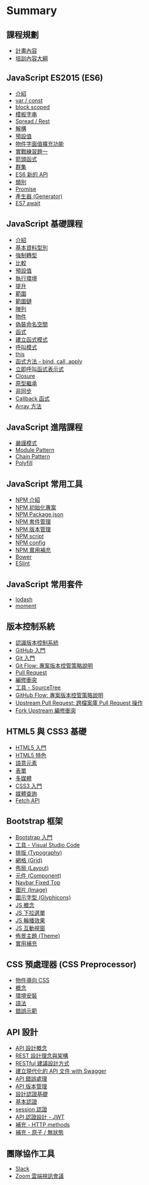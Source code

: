 # Summary

## 課程規劃

* [計畫內容](objective.md)
* [培訓內容大綱](outline.md)

## JavaScript ES2015 (ES6)

* [介紹](js/es6/README.md)
* [var / const](js/es6/const.md)
* [block scoped](js/es6/block-scoped.md)
* [模板字串](js/es6/template-literals.md)
* [Spread / Rest](js/es6/spread-rest.md)
* [解構](js/es6/destructuring.md)
* [預設值](js/es6/default.md)
* [物件字面值擴充功能](js/es6/object-literal.md)
* [實戰練習題一](js/es6/ex01.md)
* [箭頭函式](js/es6/arrow.md)
* [群集](js/es6/collections.md)
* [ES6 新的 API](js/es6/new-api.md)
* [類別](js/es6/classes.md)
* [Promise](js/es6/promise.md)
* [產生器 (Generator)](js/es6/generators.md)
* [ES7 await](js/es7/await.md)

<!--
* [模組](js/es6/modules.md)
* [Generators]()
* [Enhanced Object Properties]()
* [Extended Parameter Handling]()
* [Symbol Type]()
* [Iterators]()
* [New Built-In Methods]()
* [Meta-Programming]()
-->

## JavaScript 基礎課程

* [介紹](js/foundation/README.md)
* [基本資料型別](js/foundation/type.md)
* [強制轉型](js/foundation/coercion.md)
* [比較](js/foundation/comparison.md)
* [預設值](js/foundation/default-value.md)
* [執行環境](js/foundation/execution-content.md)
* [提升](js/foundation/hoisting.md)
* [範圍](js/foundation/scope.md)
* [範圍鏈](js/foundation/the-scope-chain.md)
* [陣列](js/foundation/array.md)
* [物件](js/foundation/object.md)
* [偽裝命名空間](js/foundation/fake-namespace.md)
* [函式](js/foundation/function.md)
* [建立函式模式](js/foundation/create-function.md)
* [呼叫模式](js/foundation/invocation-function.md)
* [this](js/foundation/this.md)
* [函式方法 - bind, call, apply](js/foundation/function-method.md)
* [立即呼叫函式表示式](js/foundation/llfe.md)
* [Closure](js/foundation/closure.md)
* [原型繼承](js/foundation/prototype.md)
* [非同步](js/foundation/async.md)
* [Callback 函式](js/foundation/callback.md)
* [Array 方法](js/foundation/array-method.md)

## JavaScript 進階課程

* [嚴謹模式](js/foundation/mise/strict-mode.md)
* [Module Pattern](js/foundation/mise/module-pattern.md)
* [Chain Pattern](js/foundation/mise/chain-pattern.md)
* [Polyfill](js/foundation/mise/polyfill.md)

<!--
* [函數程式設計](js/foundation/functional-programming.md)
* [typeof vs instanceof](js/foundation/mise/typeof-and-instanceof.md)
-->

## JavaScript 常用工具

* [NPM 介紹](js/tools/npm/README.md)
* [NPM 初始化專案](js/tools/npm/init.md)
* [NPM Package.json](js/tools/npm/package.md)
* [NPM 套件管理](js/tools/npm/install.md)
* [NPM 版本管理](js/tools/npm/version.md)
* [NPM script](js/tools/npm/script.md)
* [NPM config](js/tools/npm/config.md)
* [NPM 實用補充](js/tools/npm/mise.md)
* [Bower](js/tools/bower.md)
* [ESlint](js/tools/eslint/README.md)

## JavaScript 常用套件

* [lodash](js/packages/lodash.md)
* [moment](js/packages/moment.md)

## 版本控制系統

* [認識版本控制系統](vcs/README.md)
* [GitHub 入門](vcs/github/README.md)
* [Git 入門](vcs/git/README.md)
* [Git Flow: 專案版本控管策略說明](vcs/git/flow/README.md)
* [Pull Request](vcs/git/pull-request/README.md)
* [編修衝突](vcs/git/conflict/README.md)
* [工具 - SourceTree](tools/sourcetree/README.md)
* [GitHub Flow: 專案版本控管策略說明](vcs/git/githubflow/README.md)
* [Upstream Pull Request: 跨檔案庫 Pull Request 操作](vcs/git/upstream-pull-request/README.md)
* [Fork Upstream 編修衝突](vcs/git/fork-upstream-conflict/README.md)

## HTML5 與 CSS3 基礎

* [HTML5 入門](html5/README.md)
* [HTML5 特色](html5/characteristic/README.md)
* [語意元素](html5/semantic/README.md)
* [表單](html5/form/README.md)
* [多媒體](html5/media/README.md)
* [CSS3 入門](html5/css3/README.md)
* [媒體查詢](html5/mediaqueries/README.md)
* [Fetch API](html5/fetch/README.md)

## Bootstrap 框架

* [Bootstrap 入門](bootstrap/README.md)
* [工具 - Visual Studio Code](tools/vscode/README.md)
* [排版 (Typography)](bootstrap/typography/README.md)
* [網格 (Grid)](bootstrap/grid/README.md)
* [佈局 (Layout)](bootstrap/layout/README.md)
* [元件 (Component)](bootstrap/components/README.md)
* [Navbar Fixed Top](bootstrap/navbar-fixed-top/README.md)
* [圖片 (Image)](bootstrap/image/README.md)
* [圖示字型 (Glyphicons)](bootstrap/glyphicons/README.md)
* [JS 概念](bootstrap/js/README.md)
* [JS 下拉選單](bootstrap/js-dropdown/README.md)
* [JS 輪播效果](bootstrap/js-carousel/README.md)
* [JS 互動視窗](bootstrap/js-modal/README.md)
* [佈景主題 (Theme)](bootstrap/theme/README.md)
* [實用補充](bootstrap/tips/README.md)

<!--
* [JS 折疊與手風琴效果](bootstrap/js-collapse/README.md)
* [JS 頁籤](bootstrap/js-tab/README.md)
-->

## CSS 預處理器 (CSS Preprocessor)

* [物件導向 CSS](preprocessor/oocss/README.md)
* [概念](preprocessor/README.md)
* [環境安裝](preprocessor/install/README.md)
* [語法](preprocessor/syntax/README.md)
* [錯誤示範](preprocessor/not-good/README.md)

## API 設計

* [API 設計概念](api-design/README.md)
* [REST 設計理念與架構](api-design/rest/README.md)
* [RESTful 建議設計方式](api-design/restful/README.md)
* [建立現代化的 API 文件 with Swagger](api-design/document/README.md)
* [API 錯誤處理](api-design/error/README.md)
* [API 版本管理](api-design/version/README.md)
* [設計認證基礎](api-design/authentication/README.md)
* [基本認證](api-design/authentication/basic.md)
* [session 認證](api-design/authentication/session.md)
* [API 認證設計 - JWT](api-design/authentication/jwt.md)
* [補充 - HTTP methods](api-design/mise/http-methods.md)
* [補充 - 原子 / 無狀態](api-design/mise/README.md)

<!-- * [API 安全](api-design/security/README.md) -->

## 團隊協作工具

* [Slack](tools/slack/README.md)
* [Zoom 雲端視訊會議](tools/zoom/README.md)

<!--
* [XSS 攻擊](api-design/security/attack/xss.md)
* [DOS 攻擊](api-design/security/attack/dos.md)
* [CSRF 攻擊](api-design/security/attack/csrf.md)
* [SQL Injection](api-design/security/attack/sql-injection.md)
 -->

<!--
* [補充](api-design/mise/README.md)
* [GraphQL](api-design/graphql/README.md)
-->
